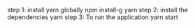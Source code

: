 step 1: install yarn globally
	 npm install-g yarn 
step 2: install the dependencies
	yarn
step 3: To run the application
 	yarn start 
